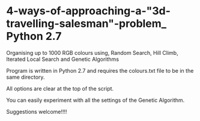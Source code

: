 # 4-ways-of-approaching-a-"3d-travelling-salesman"-problem_ Python 2.7


Organising up to 1000 RGB colours using, Random Search, Hill Climb, Iterated Local Search and Genetic Algorithms

Program is written in Python 2.7 and requires the colours.txt file to be in the same directory.

All options are clear at the top of the script.

You can easily experiment with all the settings of the Genetic Algorithm.

Suggestions welcome!!!!
